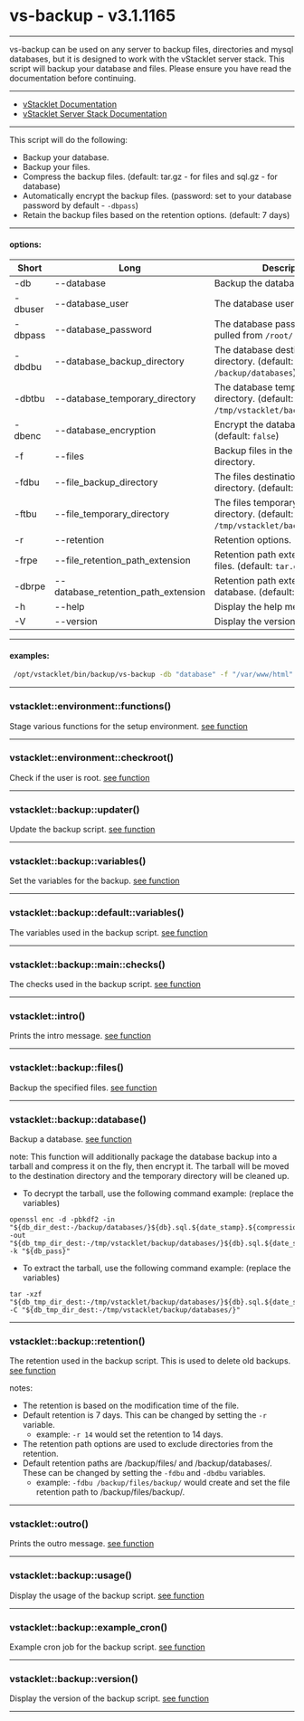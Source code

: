 # vs-backup - v3.1.1165


---

vs-backup can be used on any server to backup files, directories and mysql
databases, but it is designed to work with the vStacklet server stack.
This script will backup your database and files.
Please ensure you have read the documentation before continuing.

---

- [vStacklet Documentation](https://github.com/JMSDOnline/vstacklet/blob/main/docs/setup/vstacklet.sh.md)
- [vStacklet Server Stack Documentation](https://github.com/JMSDOnline/vstacklet/blob/main/docs/setup/vstacklet-server-stack.sh.md)

---

This script will do the following:
- Backup your database.
- Backup your files.
- Compress the backup files. (default: tar.gz - for files and sql.gz - for database)
- Automatically encrypt the backup files. (password: set to your database password by default - `-dbpass`)
- Retain the backup files based on the retention options. (default: 7 days)

---

#### options:
| Short | Long                       | Description
| ----- | -------------------------- | ------------------------------------------
|  -db   | --database                 | Backup the database.
|  -dbuser   | --database_user          | The database user. (default: `root`)
|  -dbpass   | --database_password      | The database password. (default: pulled from `/root/.my.cnf`)
|  -dbdbu   | --database_backup_directory   | The database destination backup directory. (default: `/backup/databases`)
|  -dbtbu   | --database_temporary_directory  | The database temporary backup directory. (default: `/tmp/vstacklet/backup/databases`)
|  -dbenc   | --database_encryption     | Encrypt the database backup. (default: `false`)
|  -f   | --files                    | Backup files in the web root directory.
|  -fdbu   | --file_backup_directory   | The files destination backup directory. (default: `/backup/files`)
|  -ftbu   | --file_temporary_directory  | The files temporary backup directory. (default: `/tmp/vstacklet/backup/files`)
|  -r   | --retention                | Retention options. (default: `7`)
|  -frpe   | --file_retention_path_extension  | Retention path extension for the files. (default: `tar.gz`)
|  -dbrpe   | --database_retention_path_extension  | Retention path extension for the database. (default: `enc`)
|  -h   | --help                     | Display the help menu.
|  -V   | --version                  | Display the version.

---

#### examples:
```bash
 /opt/vstacklet/bin/backup/vs-backup -db "database" -f "/var/www/html"
```

---



### vstacklet::environment::functions()

Stage various functions for the setup environment. [see function](https://github.com/JMSDOnline/vstacklet/blob/main/bin/backup/vs-backup#L71-L150)

---

### vstacklet::environment::checkroot()

Check if the user is root. [see function](https://github.com/JMSDOnline/vstacklet/blob/main/bin/backup/vs-backup#L157-L162)

---

### vstacklet::backup::updater()

Update the backup script. [see function](https://github.com/JMSDOnline/vstacklet/blob/main/bin/backup/vs-backup#L169-L185)

---

### vstacklet::backup::variables()

Set the variables for the backup. [see function](https://github.com/JMSDOnline/vstacklet/blob/main/bin/backup/vs-backup#L192-L326)

---

### vstacklet::backup::default::variables()

The variables used in the backup script. [see function](https://github.com/JMSDOnline/vstacklet/blob/main/bin/backup/vs-backup#L333-L382)

---

### vstacklet::backup::main::checks()

The checks used in the backup script. [see function](https://github.com/JMSDOnline/vstacklet/blob/main/bin/backup/vs-backup#L389-L422)

---

### vstacklet::intro()

Prints the intro message. [see function](https://github.com/JMSDOnline/vstacklet/blob/main/bin/backup/vs-backup#L429-L446)

---

### vstacklet::backup::files()

Backup the specified files. [see function](https://github.com/JMSDOnline/vstacklet/blob/main/bin/backup/vs-backup#L453-L496)

---

### vstacklet::backup::database()

Backup a database. [see function](https://github.com/JMSDOnline/vstacklet/blob/main/bin/backup/vs-backup#L516-L558)

note: This function will additionally package the database backup into a tarball
and compress it on the fly, then encrypt it. The tarball will be moved to the
destination directory and the temporary directory will be cleaned up.
- To decrypt the tarball, use the following command example: (replace the variables)
```
openssl enc -d -pbkdf2 -in "${db_dir_dest:-/backup/databases/}${db}.sql.${date_stamp}.${compression_extension}.enc" -out "${db_tmp_dir_dest:-/tmp/vstacklet/backup/databases/}${db}.sql.${date_stamp}.${compression_extension}" -k "${db_pass}"
```
- To extract the tarball, use the following command example: (replace the variables)
```
tar -xzf "${db_tmp_dir_dest:-/tmp/vstacklet/backup/databases/}${db}.sql.${date_stamp}.${compression_extension}" -C "${db_tmp_dir_dest:-/tmp/vstacklet/backup/databases/}"
```

---

### vstacklet::backup::retention()

The retention used in the backup script. This is used to delete
old backups. [see function](https://github.com/JMSDOnline/vstacklet/blob/main/bin/backup/vs-backup#L578-L602)

notes:
- The retention is based on the modification time of the file.
- Default retention is 7 days. This can be changed by setting the `-r` variable.
  - example: `-r 14` would set the retention to 14 days.
- The retention path options are used to exclude directories from the retention.
- Default retention paths are /backup/files/ and /backup/databases/. These can
be changed by setting the `-fdbu` and `-dbdbu` variables.
  - example: `-fdbu /backup/files/backup/` would create and set the file retention
path to /backup/files/backup/.

---

### vstacklet::outro()

Prints the outro message. [see function](https://github.com/JMSDOnline/vstacklet/blob/main/bin/backup/vs-backup#L609-L614)

---

### vstacklet::backup::usage()

Display the usage of the backup script. [see function](https://github.com/JMSDOnline/vstacklet/blob/main/bin/backup/vs-backup#L621-L674)

---

### vstacklet::backup::example_cron()

Example cron job for the backup script. [see function](https://github.com/JMSDOnline/vstacklet/blob/main/bin/backup/vs-backup#L681-L689)

---

### vstacklet::backup::version()

Display the version of the backup script. [see function](https://github.com/JMSDOnline/vstacklet/blob/main/bin/backup/vs-backup#L696-L702)

---


